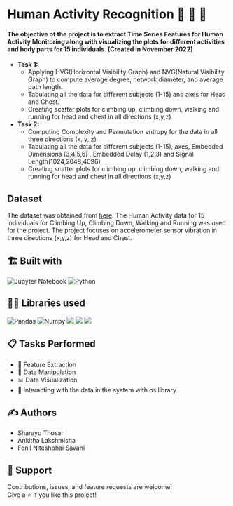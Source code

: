 # Human Activity Recognition 🏃 🧗 🚶

#### The objective of the project is to extract Time Series Features for Human Activity Monitoring along with visualizing the plots for different activities and body parts for 15 individuals. (Created in November 2022)
* **Task 1:**
  * Applying HVG(Horizontal Visibility Graph) and NVG(Natural Visibility Graph) to compute average degree, network diameter, and average path length. 
  * Tabulating all the data for different subjects (1-15) and axes for Head and Chest. 
  * Creating scatter plots for climbing up, climbing down, walking and running for head and chest in all directions (x,y,z)
* **Task 2:**
  * Computing Complexity and Permutation entropy for the data in all three directions (x, y, z)
  * Tabulating all the data for different subjects (1-15), axes, Embedded Dimensions (3,4,5,6) , Embedded Delay (1,2,3) and Signal Length(1024,2048,4096)
  * Creating scatter plots for climbing up, climbing down, walking and running for head and chest in all directions (x,y,z)

## Dataset
The dataset was obtained from [here](https://www.uni-mannheim.de/dws/research/projects/activity-recognition/dataset/). The Human Activity data for 15 individuals for Climbing Up, Climbing Down, Walking and Running was used for the project. The project focuses on accelerometer sensor vibration in three directions (x,y,z) for Head and Chest. 

## 🏗️ Built with
![Jupyter Notebook](https://img.shields.io/badge/jupyter-%23FA0F00.svg?style=for-the-badge&logo=jupyter&logoColor=white)
![Python](https://img.shields.io/badge/python-3670A0?style=for-the-badge&logo=python&logoColor=ffdd54)

## 👩‍💻 Libraries used
![Pandas](https://img.shields.io/badge/Pandas-2C2D72?style=for-the-badge&logo=pandas&logoColor=white)
![Numpy](https://img.shields.io/badge/Numpy-777BB4?style=for-the-badge&logo=numpy&logoColor=white)
![](https://img.shields.io/badge/ordpy-F7931E.svg?style=for-the-badge&logo=ordpy&logoColor=white)
![](https://img.shields.io/badge/os-F7931E.svg?style=for-the-badge&logo=os&logoColor=white)
![](https://img.shields.io/badge/Seaborn-2C2D72?style=for-the-badge&logo=Seaborn&logoColor=white)

## 📋 Tasks Performed
* 🔎 Feature Extraction
* 🔁 Data Manipulation
* 📊 Data Visualization
* 📂 Interacting with the data in the system with os library

## ✍️ Authors
* Sharayu Thosar
* Ankitha Lakshmisha
* Fenil Niteshbhai Savani

## 🤝 Support

Contributions, issues, and feature requests are welcome!</br>
Give a ⭐️ if you like this project!

